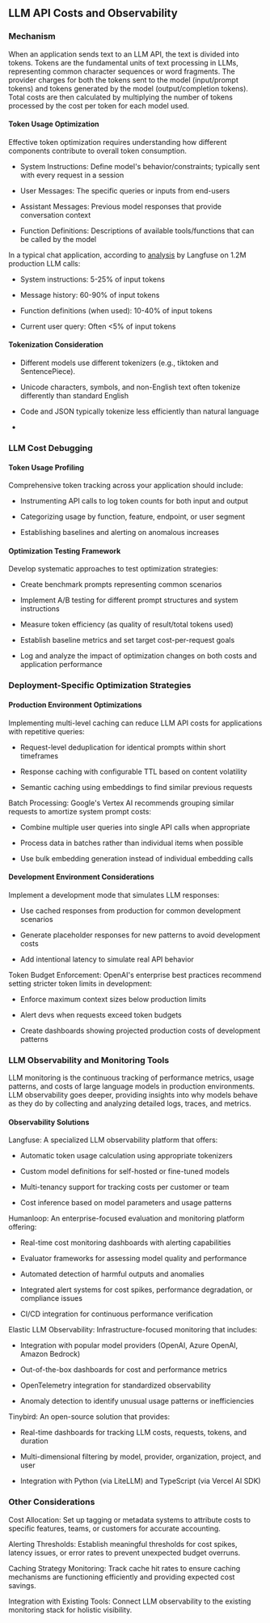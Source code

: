 ## LLM API Costs and Observability 

### Mechanism

When an application sends text to an LLM API, the text is divided into
tokens. Tokens are the fundamental units of text processing in LLMs,
representing common character sequences or word fragments. The provider
charges for both the tokens sent to the model (input/prompt tokens) and
tokens generated by the model (output/completion tokens). Total costs
are then calculated by multiplying the number of tokens processed by the
cost per token for each model used.

#### Token Usage Optimization

Effective token optimization requires understanding how different
components contribute to overall token consumption.

-   System Instructions: Define model\'s behavior/constraints; typically
    sent with every request in a session

-   User Messages: The specific queries or inputs from end-users

-   Assistant Messages: Previous model responses that provide
    conversation context

-   Function Definitions: Descriptions of available tools/functions that
    can be called by the model

In a typical chat application, according to
[analysis](https://langfuse.com/docs/model-usage-and-cost) by Langfuse
on 1.2M production LLM calls:

-   System instructions: 5-25% of input tokens

-   Message history: 60-90% of input tokens

-   Function definitions (when used): 10-40% of input tokens

-   Current user query: Often \<5% of input tokens

#### Tokenization Consideration

-   Different models use different tokenizers (e.g., tiktoken and
    SentencePiece).

-   Unicode characters, symbols, and non-English text often tokenize
    differently than standard English

-   Code and JSON typically tokenize less efficiently than natural
    language

-   

### LLM Cost Debugging

#### Token Usage Profiling

Comprehensive token tracking across your application should include:

-   Instrumenting API calls to log token counts for both input and
    output

-   Categorizing usage by function, feature, endpoint, or user segment

-   Establishing baselines and alerting on anomalous increases

#### Optimization Testing Framework

Develop systematic approaches to test optimization strategies:

-   Create benchmark prompts representing common scenarios

-   Implement A/B testing for different prompt structures and system
    instructions

-   Measure token efficiency (as quality of result/total tokens used)

-   Establish baseline metrics and set target cost-per-request goals

-   Log and analyze the impact of optimization changes on both costs and
    application performance

### Deployment-Specific Optimization Strategies

#### Production Environment Optimizations

Implementing multi-level caching can reduce LLM API costs for
applications with repetitive queries:

-   Request-level deduplication for identical prompts within short
    timeframes

-   Response caching with configurable TTL based on content volatility

-   Semantic caching using embeddings to find similar previous requests

Batch Processing: Google\'s Vertex AI recommends grouping similar
requests to amortize system prompt costs:

-   Combine multiple user queries into single API calls when appropriate

-   Process data in batches rather than individual items when possible

-   Use bulk embedding generation instead of individual embedding calls

#### Development Environment Considerations

Implement a development mode that simulates LLM responses:

-   Use cached responses from production for common development
    scenarios

-   Generate placeholder responses for new patterns to avoid development
    costs

-   Add intentional latency to simulate real API behavior

Token Budget Enforcement: OpenAI\'s enterprise best practices recommend
setting stricter token limits in development:

-   Enforce maximum context sizes below production limits

-   Alert devs when requests exceed token budgets

-   Create dashboards showing projected production costs of development
    patterns

### LLM Observability and Monitoring Tools

LLM monitoring is the continuous tracking of performance metrics, usage
patterns, and costs of large language models in production environments.
LLM observability goes deeper, providing insights into why models behave
as they do by collecting and analyzing detailed logs, traces, and
metrics.

#### Observability Solutions

Langfuse: A specialized LLM observability platform that offers:

-   Automatic token usage calculation using appropriate tokenizers

-   Custom model definitions for self-hosted or fine-tuned models

-   Multi-tenancy support for tracking costs per customer or team

-   Cost inference based on model parameters and usage patterns

Humanloop: An enterprise-focused evaluation and monitoring platform
offering:

-   Real-time cost monitoring dashboards with alerting capabilities

-   Evaluator frameworks for assessing model quality and performance

-   Automated detection of harmful outputs and anomalies

-   Integrated alert systems for cost spikes, performance degradation,
    or compliance issues

-   CI/CD integration for continuous performance verification

Elastic LLM Observability: Infrastructure-focused monitoring that
includes:

-   Integration with popular model providers (OpenAI, Azure OpenAI,
    Amazon Bedrock)

-   Out-of-the-box dashboards for cost and performance metrics

-   OpenTelemetry integration for standardized observability

-   Anomaly detection to identify unusual usage patterns or
    inefficiencies

Tinybird: An open-source solution that provides:

-   Real-time dashboards for tracking LLM costs, requests, tokens, and
    duration

-   Multi-dimensional filtering by model, provider, organization,
    project, and user

-   Integration with Python (via LiteLLM) and TypeScript (via Vercel AI
    SDK)

### Other Considerations

Cost Allocation: Set up tagging or metadata systems to attribute costs
to specific features, teams, or customers for accurate accounting.

Alerting Thresholds: Establish meaningful thresholds for cost spikes,
latency issues, or error rates to prevent unexpected budget overruns.

Caching Strategy Monitoring: Track cache hit rates to ensure caching
mechanisms are functioning efficiently and providing expected cost
savings.

Integration with Existing Tools: Connect LLM observability to the
existing monitoring stack for holistic visibility.
